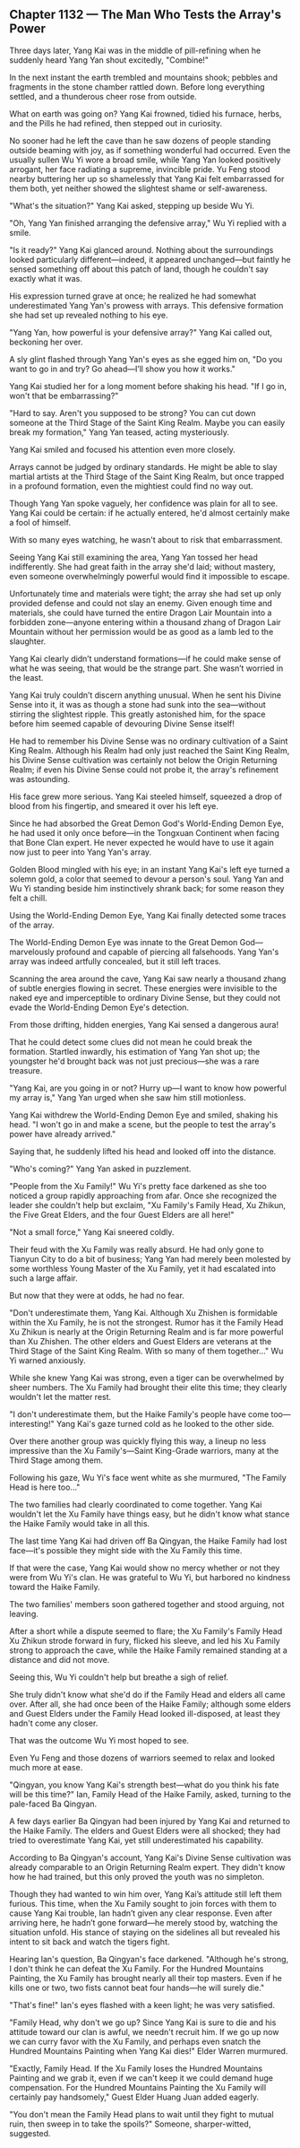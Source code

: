 ## Chapter 1132 — The Man Who Tests the Array's Power

Three days later, Yang Kai was in the middle of pill-refining when he suddenly heard Yang Yan shout excitedly, "Combine!"

In the next instant the earth trembled and mountains shook; pebbles and fragments in the stone chamber rattled down. Before long everything settled, and a thunderous cheer rose from outside.

What on earth was going on? Yang Kai frowned, tidied his furnace, herbs, and the Pills he had refined, then stepped out in curiosity.

No sooner had he left the cave than he saw dozens of people standing outside beaming with joy, as if something wonderful had occurred. Even the usually sullen Wu Yi wore a broad smile, while Yang Yan looked positively arrogant, her face radiating a supreme, invincible pride. Yu Feng stood nearby buttering her up so shamelessly that Yang Kai felt embarrassed for them both, yet neither showed the slightest shame or self-awareness.

"What's the situation?" Yang Kai asked, stepping up beside Wu Yi.

"Oh, Yang Yan finished arranging the defensive array," Wu Yi replied with a smile.

"Is it ready?" Yang Kai glanced around. Nothing about the surroundings looked particularly different—indeed, it appeared unchanged—but faintly he sensed something off about this patch of land, though he couldn't say exactly what it was.

His expression turned grave at once; he realized he had somewhat underestimated Yang Yan's prowess with arrays. This defensive formation she had set up revealed nothing to his eye.

"Yang Yan, how powerful is your defensive array?" Yang Kai called out, beckoning her over.

A sly glint flashed through Yang Yan's eyes as she egged him on, "Do you want to go in and try? Go ahead—I’ll show you how it works."

Yang Kai studied her for a long moment before shaking his head. "If I go in, won't that be embarrassing?"

"Hard to say. Aren't you supposed to be strong? You can cut down someone at the Third Stage of the Saint King Realm. Maybe you can easily break my formation," Yang Yan teased, acting mysteriously.

Yang Kai smiled and focused his attention even more closely.

Arrays cannot be judged by ordinary standards. He might be able to slay martial artists at the Third Stage of the Saint King Realm, but once trapped in a profound formation, even the mightiest could find no way out.

Though Yang Yan spoke vaguely, her confidence was plain for all to see. Yang Kai could be certain: if he actually entered, he'd almost certainly make a fool of himself.

With so many eyes watching, he wasn't about to risk that embarrassment.

Seeing Yang Kai still examining the area, Yang Yan tossed her head indifferently. She had great faith in the array she'd laid; without mastery, even someone overwhelmingly powerful would find it impossible to escape.

Unfortunately time and materials were tight; the array she had set up only provided defense and could not slay an enemy. Given enough time and materials, she could have turned the entire Dragon Lair Mountain into a forbidden zone—anyone entering within a thousand zhang of Dragon Lair Mountain without her permission would be as good as a lamb led to the slaughter.

Yang Kai clearly didn’t understand formations—if he could make sense of what he was seeing, that would be the strange part. She wasn’t worried in the least.

Yang Kai truly couldn’t discern anything unusual. When he sent his Divine Sense into it, it was as though a stone had sunk into the sea—without stirring the slightest ripple. This greatly astonished him, for the space before him seemed capable of devouring Divine Sense itself!

He had to remember his Divine Sense was no ordinary cultivation of a Saint King Realm. Although his Realm had only just reached the Saint King Realm, his Divine Sense cultivation was certainly not below the Origin Returning Realm; if even his Divine Sense could not probe it, the array's refinement was astounding.

His face grew more serious. Yang Kai steeled himself, squeezed a drop of blood from his fingertip, and smeared it over his left eye.

Since he had absorbed the Great Demon God's World-Ending Demon Eye, he had used it only once before—in the Tongxuan Continent when facing that Bone Clan expert. He never expected he would have to use it again now just to peer into Yang Yan's array.

Golden Blood mingled with his eye; in an instant Yang Kai's left eye turned a solemn gold, a color that seemed to devour a person's soul. Yang Yan and Wu Yi standing beside him instinctively shrank back; for some reason they felt a chill.

Using the World-Ending Demon Eye, Yang Kai finally detected some traces of the array.

The World-Ending Demon Eye was innate to the Great Demon God—marvelously profound and capable of piercing all falsehoods. Yang Yan's array was indeed artfully concealed, but it still left traces.

Scanning the area around the cave, Yang Kai saw nearly a thousand zhang of subtle energies flowing in secret. These energies were invisible to the naked eye and imperceptible to ordinary Divine Sense, but they could not evade the World-Ending Demon Eye's detection.

From those drifting, hidden energies, Yang Kai sensed a dangerous aura!

That he could detect some clues did not mean he could break the formation. Startled inwardly, his estimation of Yang Yan shot up; the youngster he'd brought back was not just precious—she was a rare treasure.

"Yang Kai, are you going in or not? Hurry up—I want to know how powerful my array is," Yang Yan urged when she saw him still motionless.

Yang Kai withdrew the World-Ending Demon Eye and smiled, shaking his head. "I won't go in and make a scene, but the people to test the array's power have already arrived."

Saying that, he suddenly lifted his head and looked off into the distance.

"Who's coming?" Yang Yan asked in puzzlement.

"People from the Xu Family!" Wu Yi's pretty face darkened as she too noticed a group rapidly approaching from afar. Once she recognized the leader she couldn't help but exclaim, "Xu Family's Family Head, Xu Zhikun, the Five Great Elders, and the four Guest Elders are all here!"

"Not a small force," Yang Kai sneered coldly.

Their feud with the Xu Family was really absurd. He had only gone to Tianyun City to do a bit of business; Yang Yan had merely been molested by some worthless Young Master of the Xu Family, yet it had escalated into such a large affair.

But now that they were at odds, he had no fear.

"Don't underestimate them, Yang Kai. Although Xu Zhishen is formidable within the Xu Family, he is not the strongest. Rumor has it the Family Head Xu Zhikun is nearly at the Origin Returning Realm and is far more powerful than Xu Zhishen. The other elders and Guest Elders are veterans at the Third Stage of the Saint King Realm. With so many of them together..." Wu Yi warned anxiously.

While she knew Yang Kai was strong, even a tiger can be overwhelmed by sheer numbers. The Xu Family had brought their elite this time; they clearly wouldn't let the matter rest.

"I don't underestimate them, but the Haike Family's people have come too—interesting!" Yang Kai's gaze turned cold as he looked to the other side.

Over there another group was quickly flying this way, a lineup no less impressive than the Xu Family's—Saint King-Grade warriors, many at the Third Stage among them.

Following his gaze, Wu Yi's face went white as she murmured, "The Family Head is here too..."

The two families had clearly coordinated to come together. Yang Kai wouldn't let the Xu Family have things easy, but he didn't know what stance the Haike Family would take in all this.

The last time Yang Kai had driven off Ba Qingyan, the Haike Family had lost face—it's possible they might side with the Xu Family this time.

If that were the case, Yang Kai would show no mercy whether or not they were from Wu Yi's clan. He was grateful to Wu Yi, but harbored no kindness toward the Haike Family.

The two families' members soon gathered together and stood arguing, not leaving.

After a short while a dispute seemed to flare; the Xu Family's Family Head Xu Zhikun strode forward in fury, flicked his sleeve, and led his Xu Family strong to approach the cave, while the Haike Family remained standing at a distance and did not move.

Seeing this, Wu Yi couldn't help but breathe a sigh of relief.

She truly didn't know what she'd do if the Family Head and elders all came over. After all, she had once been of the Haike Family; although some elders and Guest Elders under the Family Head looked ill-disposed, at least they hadn't come any closer.

That was the outcome Wu Yi most hoped to see.

Even Yu Feng and those dozens of warriors seemed to relax and looked much more at ease.

"Qingyan, you know Yang Kai's strength best—what do you think his fate will be this time?" Ian, Family Head of the Haike Family, asked, turning to the pale-faced Ba Qingyan.

A few days earlier Ba Qingyan had been injured by Yang Kai and returned to the Haike Family. The elders and Guest Elders were all shocked; they had tried to overestimate Yang Kai, yet still underestimated his capability.

According to Ba Qingyan's account, Yang Kai's Divine Sense cultivation was already comparable to an Origin Returning Realm expert. They didn't know how he had trained, but this only proved the youth was no simpleton.

Though they had wanted to win him over, Yang Kai’s attitude still left them furious. This time, when the Xu Family sought to join forces with them to cause Yang Kai trouble, Ian hadn’t given any clear response. Even after arriving here, he hadn’t gone forward—he merely stood by, watching the situation unfold. His stance of staying on the sidelines all but revealed his intent to sit back and watch the tigers fight.

Hearing Ian's question, Ba Qingyan's face darkened. "Although he's strong, I don't think he can defeat the Xu Family. For the Hundred Mountains Painting, the Xu Family has brought nearly all their top masters. Even if he kills one or two, two fists cannot beat four hands—he will surely die."

"That's fine!" Ian's eyes flashed with a keen light; he was very satisfied.

"Family Head, why don't we go up? Since Yang Kai is sure to die and his attitude toward our clan is awful, we needn't recruit him. If we go up now we can curry favor with the Xu Family, and perhaps even snatch the Hundred Mountains Painting when Yang Kai dies!" Elder Warren murmured.

"Exactly, Family Head. If the Xu Family loses the Hundred Mountains Painting and we grab it, even if we can't keep it we could demand huge compensation. For the Hundred Mountains Painting the Xu Family will certainly pay handsomely," Guest Elder Huang Juan added eagerly.

"You don't mean the Family Head plans to wait until they fight to mutual ruin, then sweep in to take the spoils?" Someone, sharper-witted, suggested.